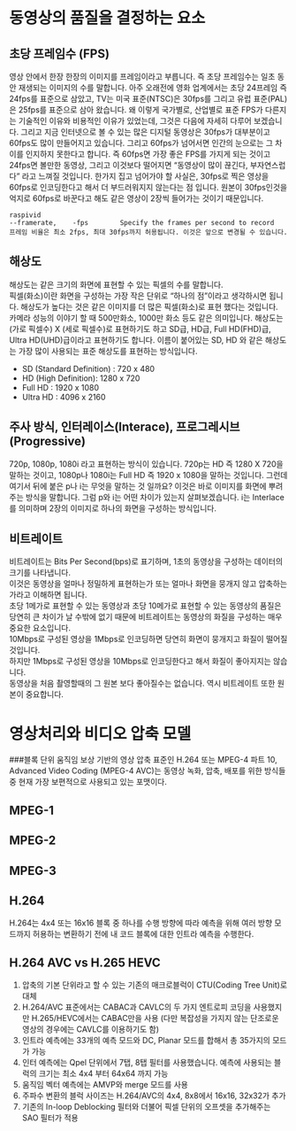 # 동영상의 품질을 결정하는 요소

## 초당 프레임수 (FPS)
영상 안에서 한장 한장의 이미지를 프레임이라고 부릅니다. 즉 초당 프레임수는 일초 동안 재생되는 이미지의 수를 말합니다. 아주 오래전에 영화 업계에서는 초당 24프레임 즉 24fps를 표준으로 삼았고, TV는 미국 표준(NTSC)은 30fps를 그리고 유럽 표준(PAL)은 25fps를 표준으로 삼아 왔습니다. 왜 이렇게 국가별로, 산업별로 표준 FPS가 다른지는 기술적인 이유와 비용적인 이유가 있었는데, 그것은 다음에 자세히 다루어 보겠습니다. 그리고 지금 인터넷으로 볼 수 있는 많은 디지털 동영상은 30fps가 대부분이고 60fps도 많이 만들어지고 있습니다. 그리고 60fps가 넘어서면 인간의 눈으로는 그 차이를 인지하지 못한다고 합니다. 즉 60fps면 가장 좋은 FPS를 가지게 되는 것이고 24fps면 볼만한 동영상, 그리고 이것보다 떨어지면 “동영상이 많이 끊긴다, 부자연스럽다” 라고 느껴질 것입니다. 한가지 집고 넘어가야 할 사실은, 30fps로 찍은 영상을 60fps로 인코딩한다고 해서 더 부드러워지지 않는다는 점 입니다. 원본이 30fps인것을 억지로 60fps로 바꾼다고 해도 같은 영상이 2장씩 들어가는 것이기 때문입니다.

```
raspivid
--framerate,    -fps        Specify the frames per second to record
프레임 비율은 최소 2fps, 최대 30fps까지 허용됩니다. 이것은 앞으로 변경될 수 있습니다.
```

## 해상도
해상도는 같은 크기의 화면에 표현할 수 있는 픽셀의 수를 말합니다. </br>
픽셀(화소)이란 화면을 구성하는 가장 작은 단위로 “하나의 점”이라고 생각하시면 됩니다. 해상도가 높다는 것은 같은 이미지를 더 많은 픽셀(화소)로 표현 했다는 것입니다. </br>
카메라 성능의 이야기 할 때 500만화소, 1000만 화소 등도 같은 의미입니다. 해상도는 (가로 픽셀수) X (세로 픽셀수)로 표현하기도 하고 SD급, HD급, Full HD(FHD)급, Ultra HD(UHD)급이라고 표현하기도 합니다. 이름이 붙어있는 SD, HD 와 같은 해상도는 가장 많이 사용되는 표준 해상도를 표현하는 방식입니다.

* SD (Standard Definition) : 720 x 480
* HD (High Definition): 1280 x 720
* Full HD : 1920 x 1080
* Ultra HD : 4096 x 2160

## 주사 방식, 인터레이스(Interace), 프로그레시브(Progressive)
720p, 1080p, 1080i 라고 표현하는 방식이 있습니다. 720p는 HD 즉 1280 X 720을 말하는 것이고, 1080p나 1080i는 Full HD 즉 1920 x 1080을 말하는 것입니다. 그런데 여기서 뒤에 붙은 p나 i는 무엇을 말하는 것 일까요? 이것은 바로 이미지를 화면에 뿌려주는 방식을 말합니다. 그럼 p와 i는 어떤 차이가 있는지 살펴보겠습니다. i는 Interlace를 의미하며 2장의 이미지로 하나의 화면을 구성하는 방식입니다.

## 비트레이트
비트레이트는 Bits Per Second(bps)로 표기하며, 1초의 동영상을 구성하는 데이터의 크기를 나타냅니다.</br>
이것은 동영상을 얼마나 정밀하게 표현하는가 또는 얼마나 화면을 뭉개지 않고 압축하는가라고 이해하면 됩니다.  </br>
초당 1메가로 표현할 수 있는 동영상과 초당 10메가로 표현할 수 있는 동영상의 품질은 당연히 큰 차이가 날 수밖에 없기 때문에 비트레이트는 동영상의 화질을 구성하는 매우 중요한 요소입니다.  </br>
10Mbps로 구성된 영상을 1Mbps로 인코딩하면 당연히 화면이 뭉개지고 화질이 떨어질 것입니다. </br>
하지만 1Mbps로 구성된 영상을 10Mbps로 인코딩한다고 해서 화질이 좋아지지는 않습니다. </br>
동영상을 처음 촬영할때의 그 원본 보다 좋아질수는 없습니다. 역시 비트레이트 또한 원본이 중요합니다.

# 영상처리와 비디오 압축 모델

###블록 단위 움직임 보상 기반의 영상 압축 표준인 H.264 또는 MPEG-4 파트 10, Advanced Video Coding (MPEG-4 AVC)는 동영상 녹화, 압축, 배포를 위한 방식들 중 현재 가장 보편적으로 사용되고 있는 포맷이다.


## MPEG-1

## MPEG-2

## MPEG-3

## H.264
H.264는 4x4 또는 16x16 블록 중 하나를 수행 방향에 따라 예측을 위해 여러 방향 모드까지 허용하는 변환하기 전에 내 코드 블록에 대한 인트라 예측을 수행한다.


## H.264 AVC vs H.265 HEVC
1. 압축의 기본 단위라고 할 수 있는 기존의 매크로블럭이 CTU(Coding Tree Unit)로 대체
2. H.264/AVC 표준에서는 CABAC과 CAVLC의 두 가지 엔트로피 코딩을 사용했지만 H.265/HEVC에서는 CABAC만을 사용
    (다만 복잡성을 가지지 않는 단조로운 영상의 경우에는 CAVLC를 이용하기도 함)
3. 인트라 예측에는 33개의 예측 모드와 DC, Planar 모드를 합해서 총 35가지의 모드가 가능
4. 인터 예측에는 Qpel 단위에서 7탭, 8탭 필터를 사용했습니다. 예측에 사용되는 블럭의 크기는 최소 4x4 부터 64x64 까지 가능
5. 움직임 벡터 예측에는 AMVP와 merge 모드를 사용
6. 주파수 변환의 블럭 사이즈는 H.264/AVC의 4x4, 8x8에서 16x16, 32x32가 추가
7. 기존의 In-loop Deblocking 필터와 더불어 픽셀 단위의 오프셋을 추가해주는 SAO 필터가 적용
